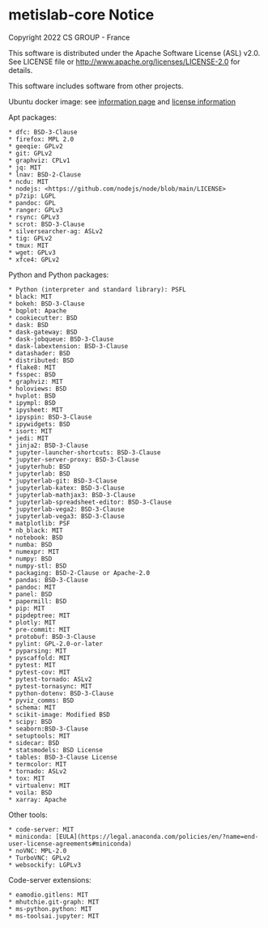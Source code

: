 # metislab-core Notice

Copyright 2022 CS GROUP - France

This software is distributed under the Apache Software License (ASL) v2.0.
See LICENSE file or <http://www.apache.org/licenses/LICENSE-2.0> for details.

This software includes software from other projects.

Ubuntu docker image: see [information page](https://hub.docker.com/_/ubuntu/) and [license information](https://ubuntu.com/legal/intellectual-property-policy)

Apt packages:

    * dfc: BSD-3-Clause
    * firefox: MPL 2.0
    * geeqie: GPLv2
    * git: GPLv2
    * graphviz: CPLv1
    * jq: MIT
    * lnav: BSD-2-Clause
    * ncdu: MIT
    * nodejs: <https://github.com/nodejs/node/blob/main/LICENSE>
    * p7zip: LGPL
    * pandoc: GPL
    * ranger: GPLv3
    * rsync: GPLv3
    * scrot: BSD-3-Clause
    * silversearcher-ag: ASLv2
    * tig: GPLv2
    * tmux: MIT
    * wget: GPLv3
    * xfce4: GPLv2

Python and Python packages:

    * Python (interpreter and standard library): PSFL
    * black: MIT
    * bokeh: BSD-3-Clause
    * bqplot: Apache
    * cookiecutter: BSD
    * dask: BSD
    * dask-gateway: BSD
    * dask-jobqueue: BSD-3-Clause
    * dask-labextension: BSD-3-Clause
    * datashader: BSD
    * distributed: BSD
    * flake8: MIT
    * fsspec: BSD
    * graphviz: MIT
    * holoviews: BSD
    * hvplot: BSD
    * ipympl: BSD
    * ipysheet: MIT
    * ipyspin: BSD-3-Clause
    * ipywidgets: BSD
    * isort: MIT
    * jedi: MIT
    * jinja2: BSD-3-Clause
    * jupyter-launcher-shortcuts: BSD-3-Clause
    * jupyter-server-proxy: BSD-3-Clause
    * jupyterhub: BSD
    * jupyterlab: BSD
    * jupyterlab-git: BSD-3-Clause
    * jupyterlab-katex: BSD-3-Clause
    * jupyterlab-mathjax3: BSD-3-Clause
    * jupyterlab-spreadsheet-editor: BSD-3-Clause
    * jupyterlab-vega2: BSD-3-Clause
    * jupyterlab-vega3: BSD-3-Clause
    * matplotlib: PSF
    * nb_black: MIT
    * notebook: BSD
    * numba: BSD
    * numexpr: MIT
    * numpy: BSD
    * numpy-stl: BSD
    * packaging: BSD-2-Clause or Apache-2.0
    * pandas: BSD-3-Clause
    * pandoc: MIT
    * panel: BSD
    * papermill: BSD
    * pip: MIT
    * pipdeptree: MIT
    * plotly: MIT
    * pre-commit: MIT
    * protobuf: BSD-3-Clause
    * pylint: GPL-2.0-or-later
    * pyparsing: MIT
    * pyscaffold: MIT
    * pytest: MIT
    * pytest-cov: MIT
    * pytest-tornado: ASLv2
    * pytest-tornasync: MIT
    * python-dotenv: BSD-3-Clause
    * pyviz_comms: BSD
    * schema: MIT
    * scikit-image: Modified BSD
    * scipy: BSD
    * seaborn:BSD-3-Clause
    * setuptools: MIT
    * sidecar: BSD
    * statsmodels: BSD License
    * tables: BSD-3-Clause License
    * termcolor: MIT
    * tornado: ASLv2
    * tox: MIT
    * virtualenv: MIT
    * voila: BSD
    * xarray: Apache

Other tools:

    * code-server: MIT
    * miniconda: [EULA](https://legal.anaconda.com/policies/en/?name=end-user-license-agreements#miniconda)
    * noVNC: MPL-2.0
    * TurboVNC: GPLv2
    * websockify: LGPLv3

Code-server extensions:

    * eamodio.gitlens: MIT
    * mhutchie.git-graph: MIT
    * ms-python.python: MIT
    * ms-toolsai.jupyter: MIT
